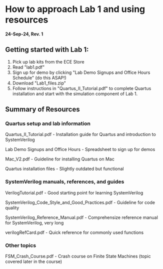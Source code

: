 # How to approach Lab 1 and using resources

#### 24-Sep-24, Rev. 1

## Getting started with Lab 1:

1. Pick up lab kits from the ECE Store
2. Read "lab1.pdf"
3. Sign up for demo by clicking "Lab Demo Signups and Office Hours Schedule" (do this ASAP!)
4. Download "Lab1_files.zip"
5. Follow instructions in "Quartus_II_Tutorial.pdf" to complete Quartus installation and start with the simulation component of Lab 1.

## Summary of Resources

### Quartus setup and lab information

Quartus_II_Tutorial.pdf - Installation guide for Quartus and introduction to SystemVerilog

Lab Demo Signups and Office Hours - Spreadsheet to sign up for demos

Mac_V2.pdf - Guideline for installing Quartus on Mac

Quartus installation files - Slightly outdated but functional

### SystemVerilog manuals, references, and guides

VerilogTutorial.pdf - Good starting point for learning SystemVerilog

SystemVerilog_Code_Style_and_Good_Practices.pdf - Guideline for code quality

SystemVerilog_Reference_Manual.pdf - Comprehensize reference manual for SystemVerilog, very long

verilogRefCard.pdf - Quick reference for commonly used functions
 
### Other topics

FSM_Crash_Course.pdf - Crash course on Finite State Machines (topic covered later in the course)